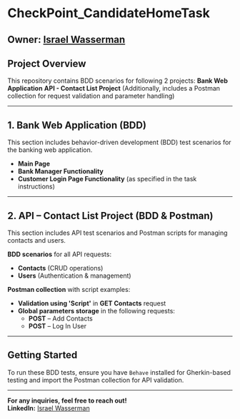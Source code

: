 # CheckPoint_CandidateHomeTask

## Owner: [Israel Wasserman](https://www.linkedin.com/in/israel-wasserman/)

## Project Overview
This repository contains BDD scenarios for following 2 projects:
**Bank Web Application**
**API - Contact List Project** (Additionally, includes a Postman collection for request validation and parameter handling)

---

## 1️. Bank Web Application (BDD)
This section includes behavior-driven development (BDD) test scenarios for the banking web application.

* **Main Page**
* **Bank Manager Functionality**
* **Customer Login Page Functionality** (as specified in the task instructions)

---

## 2️. API – Contact List Project (BDD & Postman)
This section includes API test scenarios and Postman scripts for managing contacts and users.

**BDD scenarios** for all API requests:
  - **Contacts** (CRUD operations)
  - **Users** (Authentication & management)

**Postman collection** with script examples:
  * **Validation using 'Script'** in **GET Contacts** request
  * **Global parameters storage** in the following requests:
    - **POST** – Add Contacts
    - **POST** – Log In User

---

## Getting Started
To run these BDD tests, ensure you have `Behave` installed for Gherkin-based testing and import the Postman collection for API validation.

---

**For any inquiries, feel free to reach out!**  
**LinkedIn:** [Israel Wasserman](https://www.linkedin.com/in/israel-wasserman/)  
